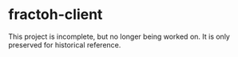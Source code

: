# fractoh-client
This project is incomplete, but no longer being worked on. It is only preserved for historical reference.
